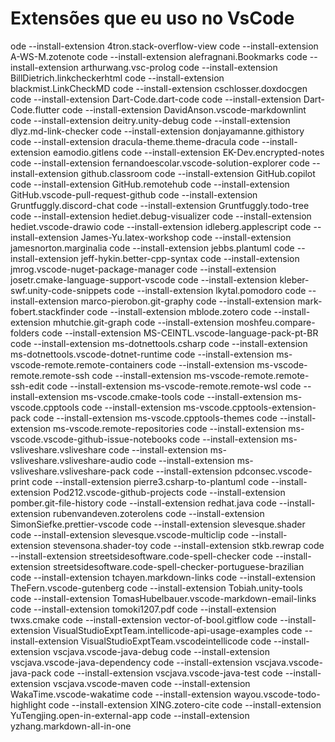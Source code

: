 # Extensões que eu uso no VsCode

ode --install-extension 4tron.stack-overflow-view
code --install-extension A-WS-M.zotenote
code --install-extension alefragnani.Bookmarks
code --install-extension arthurwang.vsc-prolog
code --install-extension BillDietrich.linkcheckerhtml
code --install-extension blackmist.LinkCheckMD
code --install-extension cschlosser.doxdocgen
code --install-extension Dart-Code.dart-code
code --install-extension Dart-Code.flutter
code --install-extension DavidAnson.vscode-markdownlint
code --install-extension deitry.unity-debug
code --install-extension dlyz.md-link-checker
code --install-extension donjayamanne.githistory
code --install-extension dracula-theme.theme-dracula
code --install-extension eamodio.gitlens
code --install-extension EK-Dev.encrypted-notes
code --install-extension fernandoescolar.vscode-solution-explorer
code --install-extension github.classroom
code --install-extension GitHub.copilot
code --install-extension GitHub.remotehub
code --install-extension GitHub.vscode-pull-request-github
code --install-extension Gruntfuggly.discord-chat
code --install-extension Gruntfuggly.todo-tree
code --install-extension hediet.debug-visualizer
code --install-extension hediet.vscode-drawio
code --install-extension idleberg.applescript
code --install-extension James-Yu.latex-workshop
code --install-extension jamesnorton.marginalia
code --install-extension jebbs.plantuml
code --install-extension jeff-hykin.better-cpp-syntax
code --install-extension jmrog.vscode-nuget-package-manager
code --install-extension josetr.cmake-language-support-vscode
code --install-extension kleber-swf.unity-code-snippets
code --install-extension lkytal.pomodoro
code --install-extension marco-pierobon.git-graphy
code --install-extension mark-fobert.stackfinder
code --install-extension mblode.zotero
code --install-extension mhutchie.git-graph
code --install-extension moshfeu.compare-folders
code --install-extension MS-CEINTL.vscode-language-pack-pt-BR
code --install-extension ms-dotnettools.csharp
code --install-extension ms-dotnettools.vscode-dotnet-runtime
code --install-extension ms-vscode-remote.remote-containers
code --install-extension ms-vscode-remote.remote-ssh
code --install-extension ms-vscode-remote.remote-ssh-edit
code --install-extension ms-vscode-remote.remote-wsl
code --install-extension ms-vscode.cmake-tools
code --install-extension ms-vscode.cpptools
code --install-extension ms-vscode.cpptools-extension-pack
code --install-extension ms-vscode.cpptools-themes
code --install-extension ms-vscode.remote-repositories
code --install-extension ms-vscode.vscode-github-issue-notebooks
code --install-extension ms-vsliveshare.vsliveshare
code --install-extension ms-vsliveshare.vsliveshare-audio
code --install-extension ms-vsliveshare.vsliveshare-pack
code --install-extension pdconsec.vscode-print
code --install-extension pierre3.csharp-to-plantuml
code --install-extension Pod212.vscode-github-projects
code --install-extension pomber.git-file-history
code --install-extension redhat.java
code --install-extension rubenvandeven.zoterolens
code --install-extension SimonSiefke.prettier-vscode
code --install-extension slevesque.shader
code --install-extension slevesque.vscode-multiclip
code --install-extension stevensona.shader-toy
code --install-extension stkb.rewrap
code --install-extension streetsidesoftware.code-spell-checker
code --install-extension streetsidesoftware.code-spell-checker-portuguese-brazilian
code --install-extension tchayen.markdown-links
code --install-extension TheFern.vscode-gutenberg
code --install-extension Tobiah.unity-tools
code --install-extension TomasHubelbauer.vscode-markdown-email-links
code --install-extension tomoki1207.pdf
code --install-extension twxs.cmake
code --install-extension vector-of-bool.gitflow
code --install-extension VisualStudioExptTeam.intellicode-api-usage-examples
code --install-extension VisualStudioExptTeam.vscodeintellicode
code --install-extension vscjava.vscode-java-debug
code --install-extension vscjava.vscode-java-dependency
code --install-extension vscjava.vscode-java-pack
code --install-extension vscjava.vscode-java-test
code --install-extension vscjava.vscode-maven
code --install-extension WakaTime.vscode-wakatime
code --install-extension wayou.vscode-todo-highlight
code --install-extension XING.zotero-cite
code --install-extension YuTengjing.open-in-external-app
code --install-extension yzhang.markdown-all-in-one
